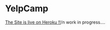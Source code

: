 # YelpCamp
[The Site is live on Heroku !!](https://yelpcamp-prototype.herokuapp.com/ "Yelpcamp")/n
work in progress....
